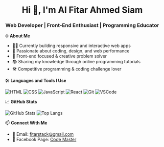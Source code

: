 <h1 align="center">Hi 👋, I'm Al Fitar Ahmed Siam</h1>
<h3 align="center">Web Developer | Front-End Enthusiast | Programming Educator</h3>

🌐 **About Me**

- 👨‍💻 Currently building responsive and interactive web apps  
- 🧠 Passionate about coding, design, and web performance  
- 🎯 Front-end focused & creative problem solver  
- 📚 Sharing my knowledge through online programming tutorials  
- 🛠️ Competitive programming & coding challenge lover  

🛠️ **Languages and Tools I Use**

![HTML](https://img.shields.io/badge/-HTML5-E34F26?logo=html5&logoColor=white)
![CSS](https://img.shields.io/badge/-CSS3-1572B6?logo=css3&logoColor=white)
![JavaScript](https://img.shields.io/badge/-JavaScript-F7DF1E?logo=javascript&logoColor=black)
![React](https://img.shields.io/badge/-React-61DAFB?logo=react&logoColor=black)
![Git](https://img.shields.io/badge/-Git-F05032?logo=git&logoColor=white)
![VSCode](https://img.shields.io/badge/-VSCode-007ACC?logo=visual-studio-code&logoColor=white)

📈 **GitHub Stats**

![GitHub Stats](https://github-readme-stats.vercel.app/api?username=fitarahmed&show_icons=true&theme=radical)
![Top Langs](https://github-readme-stats.vercel.app/api/top-langs/?username=fitarahmed&layout=compact&theme=radical)

📫 **Connect With Me**

- 📧 Email: fitarstack@gmail.com  
- 📘 Facebook Page: [Code Master](https://www.facebook.com/profile.php?id=61559544884372)

